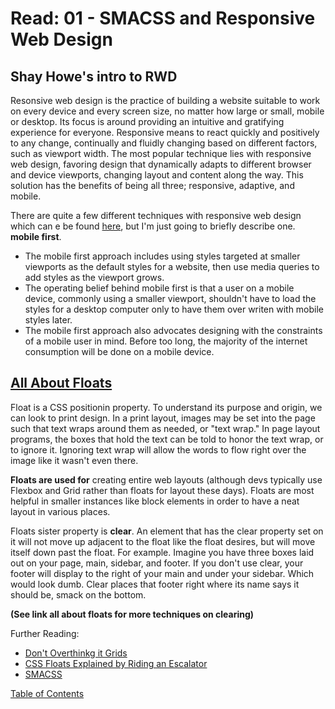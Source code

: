 # Read: 01 - SMACSS and Responsive Web Design

## Shay Howe's intro to RWD

Resonsive web design is the practice of building a website suitable to work on every device and every screen size, no matter how large or small, mobile or desktop. Its focus is around providing an intuitive and gratifying experience for everyone. 
Responsive means to react quickly and positively to any change, continually and fluidly changing based on different factors, such as viewport width. 
The most popular technique lies with responsive web design, favoring design that dynamically adapts to different browser and device viewports, changing layout and content along the way. This solution has the benefits of being all three; responsive, adaptive, and mobile.

There are quite a few different techniques with responsive web design which can e be found [here](https://learn.shayhowe.com/advanced-html-css/responsive-web-design/), but I'm just going to briefly describe one. **mobile first**.

- The mobile first approach includes using styles targeted at smaller viewports as the default styles for a website, then use media queries to add styles as the viewport grows. 
- The operating belief behind mobile first is that a user on a mobile device, commonly using a smaller viewport, shouldn't have to load the styles for a desktop computer only to have them over writen with mobile styles later.
- The mobile first approach also advocates designing with the constraints of a mobile user in mind. Before too long, the majority of the internet consumption will be done on a mobile device.

## [All About Floats](https://css-tricks.com/all-about-floats/)

Float is a CSS positionin property. To understand its purpose and origin, we can look to print design. In a print layout, images may be set into the page such that text wraps around them as needed, or "text wrap." 
In page layout programs, the boxes that hold the text can be told to honor the text wrap, or to ignore it. Ignoring text wrap will allow the words to flow right over the image like it wasn't even there. 

**Floats are used for** creating entire web layouts (although devs typically use Flexbox and Grid rather than floats for layout these days).
Floats are most helpful in smaller instances like block elements in order to have a neat layout in various places.

Floats sister property is **clear**. An element that has the clear property set on it will not move up adjacent to the float like the float desires, but will move itself down past the float. 
For example. 
Imagine you have three boxes laid out on your page, main, sidebar, and footer. If you don't use clear, your footer will display to the right of your main and under your sidebar. Which would look dumb.
Clear places that footer right where its name says it should be, smack on the bottom.

**(See link all about floats for more techniques on clearing)**

Further Reading:
- [Don't Overthinkg it Grids](https://css-tricks.com/dont-overthink-it-grids/)
- [CSS Floats Explained by Riding an Escalator](https://www.freecodecamp.org/news/css-floats-explained-by-riding-an-escalator-57fa55232333/)
- [SMACSS](http://smacss.com/)


[Table of Contents](README.md)